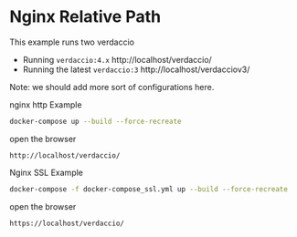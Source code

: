 # Nginx Relative Path

This example runs two verdaccio

* Running `verdaccio:4.x` http://localhost/verdaccio/
* Running the latest `verdaccio:3` http://localhost/verdacciov3/ 

Note: we should add more sort of configurations here.

nginx http Example

```bash
docker-compose up --build --force-recreate
```

open the browser 

```
http://localhost/verdaccio/
```

Nginx SSL Example

```bash
docker-compose -f docker-compose_ssl.yml up --build --force-recreate
```

open the browser 

```
https://localhost/verdaccio/
```
